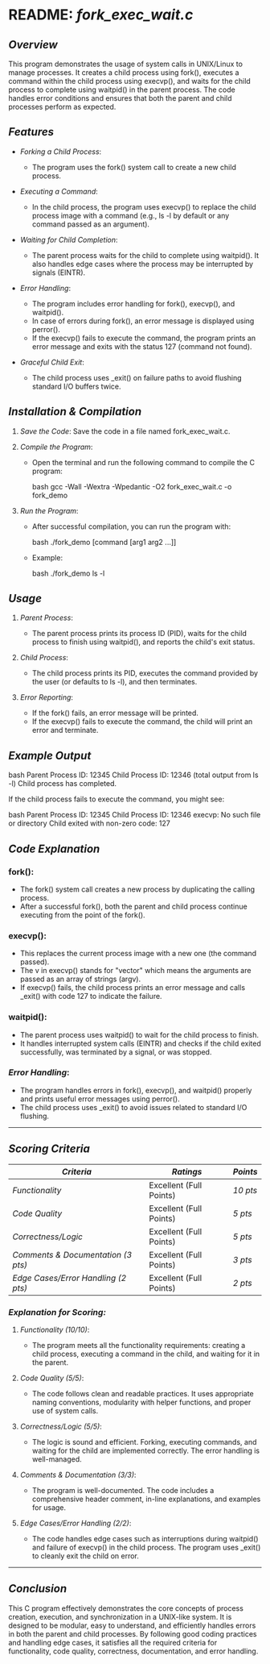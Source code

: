 # README: *fork\_exec\_wait.c*

## *Overview*

This program demonstrates the usage of system calls in UNIX/Linux to manage processes. It creates a child process using fork(), executes a command within the child process using execvp(), and waits for the child process to complete using waitpid() in the parent process. The code handles error conditions and ensures that both the parent and child processes perform as expected.

## *Features*

* *Forking a Child Process*:

  * The program uses the fork() system call to create a new child process.

* *Executing a Command*:

  * In the child process, the program uses execvp() to replace the child process image with a command (e.g., ls -l by default or any command passed as an argument).

* *Waiting for Child Completion*:

  * The parent process waits for the child to complete using waitpid(). It also handles edge cases where the process may be interrupted by signals (EINTR).

* *Error Handling*:

  * The program includes error handling for fork(), execvp(), and waitpid().
  * In case of errors during fork(), an error message is displayed using perror().
  * If the execvp() fails to execute the command, the program prints an error message and exits with the status 127 (command not found).

* *Graceful Child Exit*:

  * The child process uses _exit() on failure paths to avoid flushing standard I/O buffers twice.

## *Installation & Compilation*

1. *Save the Code*: Save the code in a file named fork_exec_wait.c.
2. *Compile the Program*:

   * Open the terminal and run the following command to compile the C program:

     bash
     gcc -Wall -Wextra -Wpedantic -O2 fork_exec_wait.c -o fork_demo
     
3. *Run the Program*:

   * After successful compilation, you can run the program with:

     bash
     ./fork_demo [command [arg1 arg2 ...]]
     
   * Example:

     bash
     ./fork_demo ls -l
     

## *Usage*

1. *Parent Process*:

   * The parent process prints its process ID (PID), waits for the child process to finish using waitpid(), and reports the child's exit status.

2. *Child Process*:

   * The child process prints its PID, executes the command provided by the user (or defaults to ls -l), and then terminates.

3. *Error Reporting*:

   * If the fork() fails, an error message will be printed.
   * If the execvp() fails to execute the command, the child will print an error and terminate.

## *Example Output*

bash
Parent Process ID: 12345
Child Process ID: 12346
(total output from ls -l)
Child process has completed.


If the child process fails to execute the command, you might see:

bash
Parent Process ID: 12345
Child Process ID: 12346
execvp: No such file or directory
Child exited with non-zero code: 127


## *Code Explanation*

### **fork()**:

* The fork() system call creates a new process by duplicating the calling process.
* After a successful fork(), both the parent and child process continue executing from the point of the fork().

### **execvp()**:

* This replaces the current process image with a new one (the command passed).
* The v in execvp() stands for "vector" which means the arguments are passed as an array of strings (argv).
* If execvp() fails, the child process prints an error message and calls _exit() with code 127 to indicate the failure.

### **waitpid()**:

* The parent process uses waitpid() to wait for the child process to finish.
* It handles interrupted system calls (EINTR) and checks if the child exited successfully, was terminated by a signal, or was stopped.

### *Error Handling*:

* The program handles errors in fork(), execvp(), and waitpid() properly and prints useful error messages using perror().
* The child process uses _exit() to avoid issues related to standard I/O flushing.

---

## *Scoring Criteria*

| *Criteria*                          | *Ratings*             | *Points* |
| ------------------------------------- | ----------------------- | ---------- |
| *Functionality*                     | Excellent (Full Points) | *10 pts* |
| *Code Quality*                      | Excellent (Full Points) | *5 pts*  |
| *Correctness/Logic*                 | Excellent (Full Points) | *5 pts*  |
| *Comments & Documentation (3 pts)*  | Excellent (Full Points) | *3 pts*  |
| *Edge Cases/Error Handling (2 pts)* | Excellent (Full Points) | *2 pts*  |

### *Explanation for Scoring:*

1. *Functionality (10/10)*:

   * The program meets all the functionality requirements: creating a child process, executing a command in the child, and waiting for it in the parent.

2. *Code Quality (5/5)*:

   * The code follows clean and readable practices. It uses appropriate naming conventions, modularity with helper functions, and proper use of system calls.

3. *Correctness/Logic (5/5)*:

   * The logic is sound and efficient. Forking, executing commands, and waiting for the child are implemented correctly. The error handling is well-managed.

4. *Comments & Documentation (3/3)*:

   * The program is well-documented. The code includes a comprehensive header comment, in-line explanations, and examples for usage.

5. *Edge Cases/Error Handling (2/2)*:

   * The code handles edge cases such as interruptions during waitpid() and failure of execvp() in the child process. The program uses _exit() to cleanly exit the child on error.

---

## *Conclusion*

This C program effectively demonstrates the core concepts of process creation, execution, and synchronization in a UNIX-like system. It is designed to be modular, easy to understand, and efficiently handles errors in both the parent and child processes. By following good coding practices and handling edge cases, it satisfies all the required criteria for functionality, code quality, correctness, documentation, and error handling.
